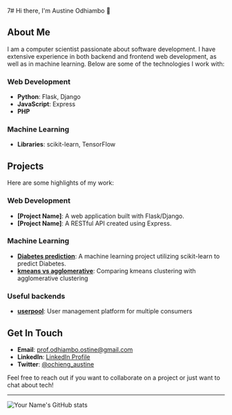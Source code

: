 7# Hi there, I'm Austine Odhiambo 👋

## About Me

I am a computer scientist passionate about software development. I have extensive experience in both backend and frontend web development, as well as in machine learning. Below are some of the technologies I work with:

### Web Development
- **Python**: Flask, Django
- **JavaScript**: Express
- **PHP**

### Machine Learning
- **Libraries**: scikit-learn, TensorFlow

## Projects

Here are some highlights of my work:

### Web Development
- **[Project Name]**: A web application built with Flask/Django.
- **[Project Name]**: A RESTful API created using Express.

### Machine Learning
- **[Diabetes prediction](https://github.com/Austin-rgb/Diabetes-prediction)**: A machine learning project utilizing scikit-learn to predict Diabetes.
- **[kmeans vs agglomerative](https://github.com/kmeans_vs_agglomerative)**: Comparing kmeans clustering with agglomerative clustering 

### Useful backends 
- **[userpool](https://github.com/Austin-rgb/userpool)**: User management platform for multiple consumers 

## Get In Touch

- **Email**: prof.odhiambo.ostine@gmail.com
- **LinkedIn**: [ LinkedIn Profile](https://www.linkedin.com/in/yourprofile)
- **Twitter**: [@ochieng_austine](https://x.com/ochieng_austine)

Feel free to reach out if you want to collaborate on a project or just want to chat about tech!

---

![Your Name's GitHub stats](https://github-readme-stats.vercel.app/api?username=Austin-rgb&show_icons=true&theme=radical)
